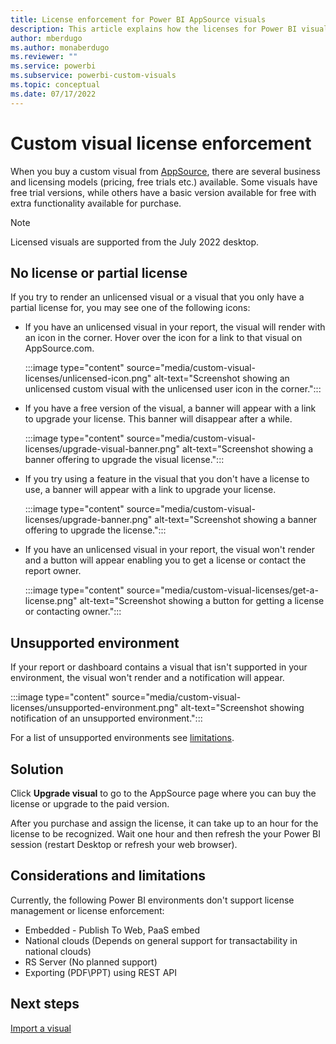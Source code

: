 ```yaml
---
title: License enforcement for Power BI AppSource visuals
description: This article explains how the licenses for Power BI visuals purchased on AppSource are enforced.
author: mberdugo
ms.author: monaberdugo
ms.reviewer: ""
ms.service: powerbi
ms.subservice: powerbi-custom-visuals
ms.topic: conceptual
ms.date: 07/17/2022
---
```


# Custom visual license enforcement

When you buy a custom visual from [AppSource](https://appsource.microsoft.com/marketplace/apps?product=power-bi-visuals), there are several business and licensing models (pricing, free trials etc.) available. Some visuals have free trial versions, while others have a basic version available for free with extra functionality available for purchase.

>[!NOTE]
>Licensed visuals are supported from the July 2022 desktop.

## No license or partial license

If you try to render an unlicensed visual or a visual that you only have a partial license for, you may see one of the following icons:

* If you have an unlicensed visual in your report, the visual will render with an icon in the corner. Hover over the icon for a link to that visual on AppSource.com.

  :::image type="content" source="media/custom-visual-licenses/unlicensed-icon.png" alt-text="Screenshot showing an unlicensed custom visual with the unlicensed user icon in the corner.":::

* If you have a free version of the visual, a banner will appear with a link to upgrade your license. This banner will disappear after a while.

  :::image type="content" source="media/custom-visual-licenses/upgrade-visual-banner.png" alt-text="Screenshot showing a banner offering to upgrade the visual license.":::

* If you try using a feature in the visual that you don't have a license to use, a banner will appear with a link to upgrade your license.

  :::image type="content" source="media/custom-visual-licenses/upgrade-banner.png" alt-text="Screenshot showing a banner offering to upgrade the license.":::

* If you have an unlicensed visual in your report, the visual won't render and a button will appear enabling you to get a license or contact the report owner.

  :::image type="content" source="media/custom-visual-licenses/get-a-license.png" alt-text="Screenshot showing a button for getting a license or contacting owner.":::

## Unsupported environment

If your report or dashboard contains a visual that isn't supported in your environment, the visual won't render and a notification will appear.

  :::image type="content" source="media/custom-visual-licenses/unsupported-environment.png" alt-text="Screenshot showing notification of an unsupported environment.":::

For a list of unsupported environments see [limitations](#considerations-and-limitations).

## Solution

Click **Upgrade visual** to go to the AppSource page where you can buy the license or upgrade to the paid version.

After you purchase and assign the license, it can take up to an hour for the license to be recognized. Wait one hour and then refresh the your Power BI session (restart Desktop or refresh your web browser).

## Considerations and limitations

Currently, the following Power BI environments don't support license management or license enforcement:

* Embedded - Publish To Web, PaaS embed
* National clouds (Depends on general support for transactability in national clouds)
* RS Server (No planned support)
* Exporting (PDF\PPT) using REST API

## Next steps

[Import a visual](import-visual.md)
